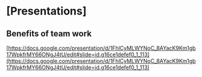 # [Presentations]

## Benefits of team work

[https://docs.google.com/presentation/d/1FhlCyMLWYNoC_8AYacK9Km1gb17WpkfrMY66ONgJ4tU/edit#slide=id.g16ce1defef0_1_113](https://docs.google.com/presentation/d/1FhlCyMLWYNoC_8AYacK9Km1gb17WpkfrMY66ONgJ4tU/edit#slide=id.g16ce1defef0_1_113)